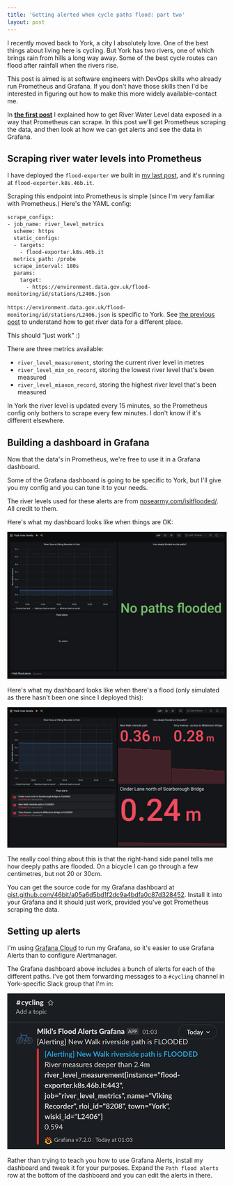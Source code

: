 ```yaml
---
title: 'Getting alerted when cycle paths flood: part two'
layout: post
---
```


I recently moved back to York, a city I absolutely love. One of the best things about living here is cycling. But York has two rivers, one of which brings rain from hills a long way away. Some of the best cycle routes can flood after rainfall when the rivers rise.

This post is aimed is at software engineers with DevOps skills who already run Prometheus and Grafana. If you don't have those skills then I'd be interested in figuring out how to make this more widely available–contact me.

In **[the first post](/2021/getting-alerted-when-cycle-paths-flood/)** I explained how to get River Water Level data exposed in a way that Prometheus can scrape. In this post we'll get Prometheus scraping the data, and then look at how we can get alerts and see the data in Grafana.

## Scraping river water levels into Prometheus

I have deployed the `flood-exporter` we built in [my last post](/2021/getting-alerted-when-cycle-paths-flood/), and it's running at `flood-exporter.k8s.46b.it`.

Scraping this endpoint into Prometheus is simple (since I'm very familiar with Prometheus.) Here's the YAML config:

```
scrape_configs:
- job_name: river_level_metrics
  scheme: https
  static_configs:
  - targets:
    - flood-exporter.k8s.46b.it
  metrics_path: /probe
  scrape_interval: 180s
  params:
    target:
      - https://environment.data.gov.uk/flood-monitoring/id/stations/L2406.json
```

`https://environment.data.gov.uk/flood-monitoring/id/stations/L2406.json` is specific to York. See [the previous post](/2021/getting-alerted-when-cycle-paths-flood/) to understand how to get river data for a different place.

This should "just work" :)

There are three metrics available:

  - `river_level_measurement`, storing the current river level in metres
  - `river_level_min_on_record`, storing the lowest river level that's been measured
  - `river_level_miaxon_record`, storing the highest river level that's been measured

In York the river level is updated every 15 minutes, so the Prometheus config only bothers to scrape every few minutes. I don't know if it's different elsewhere.

## Building a dashboard in Grafana

Now that the data's in Prometheus, we're free to use it in a Grafana dashboard.

Some of the Grafana dashboard is going to be specific to York, but I'll give you my config and you can tune it to your needs.

The river levels used for these alerts are from [nosearmy.com/isitflooded/](http://nosearmy.com/isitflooded/). All credit to them.

Here's what my dashboard looks like when things are OK:

[![A Grafana dashboard showing that the River Ouse is low and there are no flooded cycle paths](/assets/writing/york-cycle-path-dashboard-happy.png)](/assets/writing/york-cycle-path-dashboard-happy.png)

Here's what my dashboard looks like when there's a flood (only simulated as there hasn't been one since I deployed this):

[![A Grafana dashboard showing that the River Ouse is high and there are several deeply flooded cycle paths](/assets/writing/york-cycle-path-dashboard-flooding.png)](/assets/writing/york-cycle-path-dashboard-flooding.png)

The really cool thing about this is that the right-hand side panel tells me how deeply paths are flooded. On a bicycle I can go through a few centimetres, but not 20 or 30cm.

You can get the source code for my Grafana dashboard at [gist.github.com/46bit/a05a6d5bd1f2dc9a4bdfa0c87d328452](https://gist.github.com/46bit/a05a6d5bd1f2dc9a4bdfa0c87d328452). Install it into your Grafana and it should just work, provided you've got Prometheus scraping the data.

## Setting up alerts

I'm using [Grafana Cloud](https://grafana.com/products/cloud/) to run my Grafana, so it's easier to use Grafana Alerts than to configure Alertmanager.

The Grafana dashboard above includes a bunch of alerts for each of the different paths. I've got them forwarding messages to a `#cycling` channel in York-specific Slack group that I'm in:

![A Slack message posted by Grafana to warn that a York cycle path is flooded](/assets/writing/york-cycle-path-slack-alert.png)

Rather than trying to teach you how to use Grafana Alerts, install my dashboard and tweak it for your purposes. Expand the `Path flood alerts` row at the bottom of the dashboard and you can edit the alerts in there.
